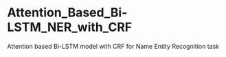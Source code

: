 # Attention_Based_Bi-LSTM_NER_with_CRF
Attention based Bi-LSTM model with CRF for Name Entity Recognition task
